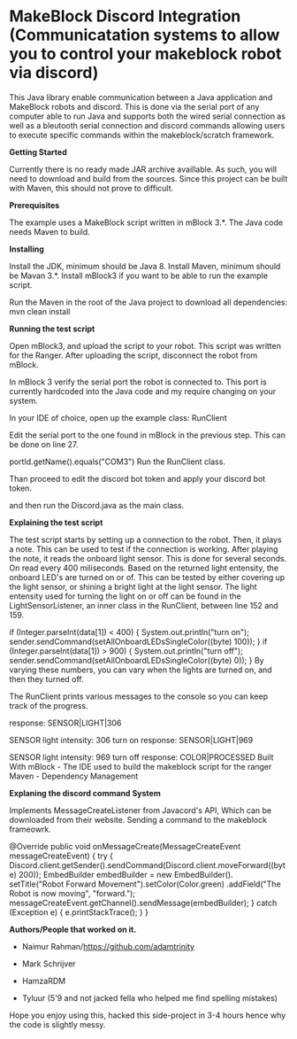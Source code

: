 <h1>MakeBlock Discord Integration (Communicatation systems to allow you to control your makeblock robot via discord)</h1>

This Java library enable communication between a Java application and MakeBlock robots and discord. This is done via the serial port of any computer able to run Java and supports both the wired serial connection as well as a bleutooth serial connection and discord commands allowing users to execute specific commands within the makeblock/scratch framework.

<b>Getting Started</b>

Currently there is no ready made JAR archive availlable. As such, you will need to download and build from the sources. Since this project can be built with Maven, this should not prove to difficult.

<b>Prerequisites</b>

The example uses a MakeBlock script written in mBlock 3.*. The Java code needs Maven to build.

<b>Installing</b>

Install the JDK, minimum should be Java 8. Install Maven, minimum should be Mavan 3.*. Install mBlock3 if you want to be able to run the example script.

Run the Maven in the root of the Java project to download all dependencies: mvn clean install

<b>Running the test script</b>

Open mBlock3, and upload the script to your robot. This script was written for the Ranger. After uploading the script, disconnect the robot from mBlock.

In mBlock 3 verify the serial port the robot is connected to. This port is currently hardcoded into the Java code and my require changing on your system.

In your IDE of choice, open up the example class: RunClient

Edit the serial port to the one found in mBlock in the previous step. This can be done on line 27.

portId.getName().equals("COM3")
Run the RunClient class.

Than proceed to edit the discord bot token and apply your discord bot token.

and then run the Discord.java as the main class.

<b>Explaining the test script</b>

The test script starts by setting up a connection to the robot. Then, it plays a note. This can be used to test if the connection is working. After playing the note, it reads the onboard light sensor. This is done for several seconds. On read every 400 miliseconds. Based on the returned light entensity, the onboard LED's are turned on or of. This can be tested by either covering up the light sensor, or shining a bright light at the light sensor. The light entensity used for turning the light on or off can be found in the LightSensorListener, an inner class in the RunClient, between line 152 and 159.

if (Integer.parseInt(data[1]) < 400) {
    System.out.println("turn on");
    sender.sendCommand(setAllOnboardLEDsSingleColor((byte) 100));
}
if (Integer.parseInt(data[1]) > 900) {
    System.out.println("turn off");
    sender.sendCommand(setAllOnboardLEDsSingleColor((byte) 0));
}
By varying these numbers, you can vary when the lights are turned on, and then they turned off.

The RunClient prints various messages to the console so you can keep track of the progress.

response: SENSOR|LIGHT|306

SENSOR
light intensity: 306
turn on
response: SENSOR|LIGHT|969
  
SENSOR
light intensity: 969
turn off
response: COLOR|PROCESSED
Built With
mBlock - The IDE used to build the makeblock script for the ranger
Maven - Dependency Management

<b>Explaning the discord command System</b>

Implements MessageCreateListener from Javacord's API, Which can be downloaded from their website.
Sending a command to the makeblock frameowrk.

@Override
    public void onMessageCreate(MessageCreateEvent messageCreateEvent) {
    	try {
    		Discord.client.getSender().sendCommand(Discord.client.moveForward((byte) 200));
            EmbedBuilder embedBuilder = new EmbedBuilder().
                    setTitle("Robot Forward Movement").setColor(Color.green)
                    .addField("The Robot is now moving", "forward."); 
            messageCreateEvent.getChannel().sendMessage(embedBuilder);
    	} catch (Exception e) {
    		e.printStackTrace();
    	}
    }

<b>Authors/People that worked on it.</b>

- Naimur Rahman/https://github.com/adamtrinity

- Mark Schrijver

- HamzaRDM

- Tyluur (5'9 and not jacked fella who helped me find spelling mistakes)


Hope you enjoy using this, hacked this side-project in 3-4 hours hence why the code is slightly messy.
